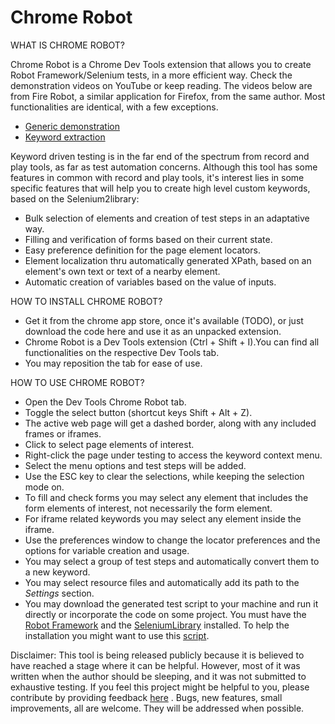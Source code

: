 Chrome Robot
=========

WHAT IS CHROME ROBOT?

Chrome Robot is a Chrome Dev Tools extension that allows you to create Robot Framework/Selenium tests, in a more efficient way.
Check the demonstration videos on YouTube or keep reading. The videos below are from Fire Robot, a similar application for Firefox, from the same author. Most functionalities are identical, with a few exceptions.
<ul>
<li><a href='http://youtu.be/uzRwY6xkTC0' target='_blank'>Generic demonstration</a></li>
<li><a href='https://www.youtube.com/watch?v=-yNYXSyOCKg' target='_blank'>Keyword extraction</a></li>
</ul>

Keyword driven testing is in the far end of the spectrum from record and play tools, as far as test automation concerns. 
Although this tool has some features in common with record and play tools, it's interest lies in some specific features that will help you to create high level custom keywords, based on the Selenium2library:
- Bulk selection of elements and creation of test steps in an adaptative way.
- Filling and verification of forms based on their current state.
- Easy preference definition for the page element locators.
- Element localization thru automatically generated XPath, based on an element's own text or text of a nearby element.
- Automatic creation of variables based on the value of inputs.


HOW TO INSTALL CHROME ROBOT?

- Get it from the chrome app store, once it's available (TODO), or just download the code here and use it as an unpacked extension.
- Chrome Robot is a Dev Tools extension (Ctrl + Shift + I).You can find all functionalities on the respective Dev Tools tab.
- You may reposition the tab for ease of use.


HOW TO USE CHROME ROBOT?
- Open the Dev Tools Chrome Robot tab.
- Toggle the select button (shortcut keys Shift + Alt + Z).
- The active web page will get a dashed border, along with any included frames or iframes.
- Click to select page elements of interest.
- Right-click the page under testing to access the keyword context menu.
- Select the menu options and test steps will be added.
- Use the ESC key to clear the selections, while keeping the selection mode on.
- To fill and check forms you may select any element that includes the form elements of interest, not necessarily the form element.
- For iframe related keywords you may select any element inside the iframe.
- Use the preferences window to change the locator preferences and the options for variable creation and usage.
- You may select a group of test steps and automatically convert them to a new keyword.
- You may select resource files and automatically add its path to the *Settings* section.
- You may download the generated test script to your machine and run it directly or incorporate the code on some project. You must have the <a href='http://robotframework.org/robotframework/latest/RobotFrameworkUserGuide.html#installation-instructions' target='_blank'>Robot Framework</a> and the <a href='https://github.com/rtomac/robotframework-selenium2library#installation' target='_blank'>SeleniumLibrary</a> installed. To help the installation you might want to use this <a href='http://joao-carloto.github.io/RF_Install_Script/' target='_blank'>script</a>.


Disclaimer: This tool is being released publicly because it is believed to have reached a stage where it can be helpful. However, most of it was written when the author should be sleeping, and it was not submitted to exhaustive testing.
If you feel this project might be helpful to you, please contribute by providing feedback <a href='https://github.com/joao-carloto/ChromeRobot/issues' target='_blank'>here</a> . 
Bugs, new features, small improvements, all are welcome. They will be addressed when possible.
